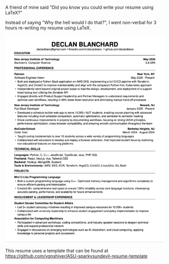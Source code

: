 A friend of mine said "Did you know you could write your resume using LaTeX?"

Instead of saying "Why the hell would I do that?", I went non-verbal for 3 hours re-writing my resume using LaTeX.

![image of resume](image.png)

This resume uses a template that can be found at https://github.com/vgnshiyer/ASU-sparkysundevil-resume-template